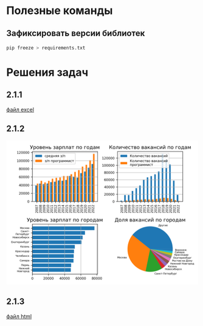 # Полезные команды

## Зафиксировать версии библиотек
```python
pip freeze > requirements.txt
```

# Решения задач

## 2.1.1

[файл excel](report.xlsx)

## 2.1.2

![графики](graph.png)

## 2.1.3

[файл html](result.html)
